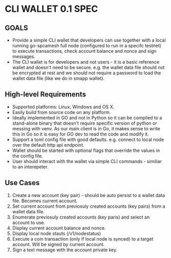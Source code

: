 # CLI WALLET 0.1 SPEC

## GOALS
- Provide a simple CLI wallet that developers can use together with a local running go-spcamesh full node (configured to run in a specifc testnet) to execute transactions, check account balance and nonce and sign messages.
- The CLI wallet is for developers and not users - it is a basic reference wallet and doesn't need to be secure. e.g. the wallet data file should not be encrypted at rest and we should not require a password to load the wallet data file (like we do in smapp wallet).

## High-level Requirements
- Supported platforms: Linux, Windows and OS X.
- Easily build from source code on any platform.
- Ideally implemented in GO and not in Python so it can be compiled to a stand-alone binary that doesn't require specific version of python or messing with venv. As our main client is in Go, it makes sense to write this in Go so it is easy for GO dev to read the code and modify it.
- Support a toml config file with good defaults. e.g. connect to local node over the default http api endpoint.
- Wallet should be started with optional flags that override the values in the config file.
- User should interact with the wallet via simple CLI commands - similiar to an interepeter.

## Use Cases
1. Create a new account (key pair) - should be auto persist to a wallet data file. Becomes current account.
2. Set current account from previosuly created accounts (key pairs) from a wallet data file.
3. Enumerate previosuly created accounts (key paris) and select an account to use.
4. Display current account balance and nonce.
5. Display local node stauts (/v1/nodestatus)
6. Execute a coin transaction (only if local node is synced) to a target account. Will be signed by current account.
7. Sign a text message with the account private key.

